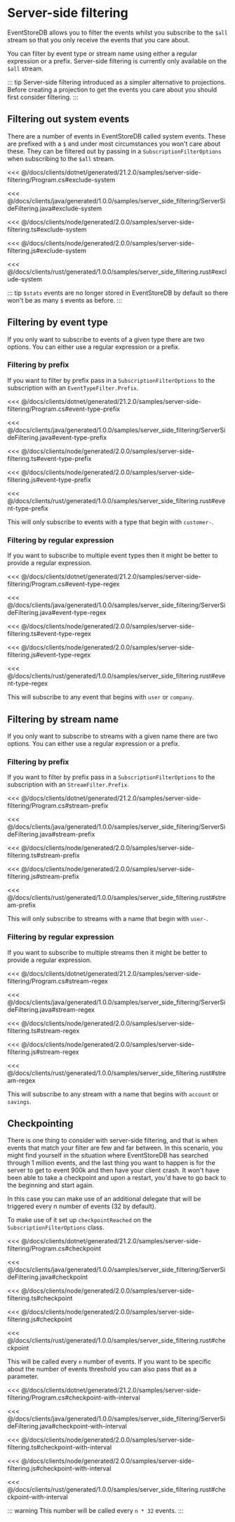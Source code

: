 # Server-side filtering

EventStoreDB allows you to filter the events whilst you subscribe to the `$all` stream so that you only receive the events that you care about.

You can filter by event type or stream name using either a regular expression or a prefix. Server-side filtering is currently only available on the `$all` stream.

::: tip
Server-side filtering introduced as a simpler alternative to projections. Before creating a projection to get the events you care about you should first consider filtering.
:::

## Filtering out system events

There are a number of events in EventStoreDB called system events. These are prefixed with a `$` and under most circumstances you won't care about these. They can be filtered out by passing in a `SubscriptionFilterOptions` when subscribing to the `$all` stream.

<xode-group>
<xode-block title="C#">

<<< @/docs/clients/dotnet/generated/21.2.0/samples/server-side-filtering/Program.cs#exclude-system
</xode-block>
<xode-block title="Java">

<<< @/docs/clients/java/generated/1.0.0/samples/server_side_filtering/ServerSideFiltering.java#exclude-system
</xode-block>
<xode-block title="TypeScript">

<<< @/docs/clients/node/generated/2.0.0/samples/server-side-filtering.ts#exclude-system
</xode-block>
<xode-block title="JavaScript">

<<< @/docs/clients/node/generated/2.0.0/samples/server-side-filtering.js#exclude-system
</xode-block>
<xode-block title="Rust">

<<< @/docs/clients/rust/generated/1.0.0/samples/server_side_filtering.rust#exclude-system
</xode-block>
</xode-group>

::: tip
`$stats` events are no longer stored in EventStoreDB by default so there won't be as many `$` events as before.
:::

## Filtering by event type

If you only want to subscribe to events of a given type there are two options. You can either use a regular expression or a prefix.

### Filtering by prefix

If you want to filter by prefix pass in a `SubscriptionFilterOptions` to the subscription with an `EventTypeFilter.Prefix`.

<xode-group>
<xode-block title="C#">

<<< @/docs/clients/dotnet/generated/21.2.0/samples/server-side-filtering/Program.cs#event-type-prefix
</xode-block>
<xode-block title="Java">

<<< @/docs/clients/java/generated/1.0.0/samples/server_side_filtering/ServerSideFiltering.java#event-type-prefix
</xode-block>
<xode-block title="TypeScript">

<<< @/docs/clients/node/generated/2.0.0/samples/server-side-filtering.ts#event-type-prefix
</xode-block>
<xode-block title="JavaScript">

<<< @/docs/clients/node/generated/2.0.0/samples/server-side-filtering.js#event-type-prefix
</xode-block>
<xode-block title="Rust">

<<< @/docs/clients/rust/generated/1.0.0/samples/server_side_filtering.rust#event-type-prefix
</xode-block>
</xode-group>

This will only subscribe to events with a type that begin with `customer-`.

### Filtering by regular expression

If you want to subscribe to multiple event types then it might be better to provide a regular expression.

<xode-group>
<xode-block title="C#">

<<< @/docs/clients/dotnet/generated/21.2.0/samples/server-side-filtering/Program.cs#event-type-regex
</xode-block>
<xode-block title="Java">

<<< @/docs/clients/java/generated/1.0.0/samples/server_side_filtering/ServerSideFiltering.java#event-type-regex
</xode-block>
<xode-block title="TypeScript">

<<< @/docs/clients/node/generated/2.0.0/samples/server-side-filtering.ts#event-type-regex
</xode-block>
<xode-block title="JavaScript">

<<< @/docs/clients/node/generated/2.0.0/samples/server-side-filtering.js#event-type-regex
</xode-block>
<xode-block title="Rust">

<<< @/docs/clients/rust/generated/1.0.0/samples/server_side_filtering.rust#event-type-regex
</xode-block>
</xode-group>

This will subscribe to any event that begins with `user` or `company`.

## Filtering by stream name

If you only want to subscribe to streams with a given name there are two options. You can either use a regular expression or a prefix.

### Filtering by prefix

If you want to filter by prefix pass in a `SubscriptionFilterOptions` to the subscription with an `StreamFilter.Prefix`.

<xode-group>
<xode-block title="C#">

<<< @/docs/clients/dotnet/generated/21.2.0/samples/server-side-filtering/Program.cs#stream-prefix
</xode-block>
<xode-block title="Java">

<<< @/docs/clients/java/generated/1.0.0/samples/server_side_filtering/ServerSideFiltering.java#stream-prefix
</xode-block>
<xode-block title="TypeScript">

<<< @/docs/clients/node/generated/2.0.0/samples/server-side-filtering.ts#stream-prefix
</xode-block>
<xode-block title="JavaScript">

<<< @/docs/clients/node/generated/2.0.0/samples/server-side-filtering.js#stream-prefix
</xode-block>
<xode-block title="Rust">

<<< @/docs/clients/rust/generated/1.0.0/samples/server_side_filtering.rust#stream-prefix
</xode-block>
</xode-group>

This will only subscribe to streams with a name that begin with `user-`.

### Filtering by regular expression

If you want to subscribe to multiple streams then it might be better to provide a regular expression.

<xode-group>
<xode-block title="C#">

<<< @/docs/clients/dotnet/generated/21.2.0/samples/server-side-filtering/Program.cs#stream-regex
</xode-block>
<xode-block title="Java">

<<< @/docs/clients/java/generated/1.0.0/samples/server_side_filtering/ServerSideFiltering.java#stream-regex
</xode-block>
<xode-block title="TypeScript">

<<< @/docs/clients/node/generated/2.0.0/samples/server-side-filtering.ts#stream-regex
</xode-block>
<xode-block title="JavaScript">

<<< @/docs/clients/node/generated/2.0.0/samples/server-side-filtering.js#stream-regex
</xode-block>
<xode-block title="Rust">

<<< @/docs/clients/rust/generated/1.0.0/samples/server_side_filtering.rust#stream-regex
</xode-block>
</xode-group>

This will subscribe to any stream with a name that begins with `account` or `savings`.

## Checkpointing

There is one thing to consider with server-side filtering, and that is when events that match your filter are few and far between. In this scenario, you might find yourself in the situation where EventStoreDB has searched through 1 million events, and the last thing you want to happen is for the server to get to event 900k and then have your client crash. It won't have been able to take a checkpoint and upon a restart, you'd have to go back to the beginning and start again.

In this case you can make use of an additional delegate that will be triggered every n number of events (32 by default).

To make use of it set up `checkpointReached` on the `SubscriptionFilterOptions` class.

<xode-group>
<xode-block title="C#">

<<< @/docs/clients/dotnet/generated/21.2.0/samples/server-side-filtering/Program.cs#checkpoint
</xode-block>
<xode-block title="Java">

<<< @/docs/clients/java/generated/1.0.0/samples/server_side_filtering/ServerSideFiltering.java#checkpoint
</xode-block>
<xode-block title="TypeScript">

<<< @/docs/clients/node/generated/2.0.0/samples/server-side-filtering.ts#checkpoint
</xode-block>
<xode-block title="JavaScript">

<<< @/docs/clients/node/generated/2.0.0/samples/server-side-filtering.js#checkpoint
</xode-block>
<xode-block title="Rust">

<<< @/docs/clients/rust/generated/1.0.0/samples/server_side_filtering.rust#checkpoint
</xode-block>
</xode-group>

 This will be called every `n` number of events. If you want to be specific about the number of events threshold you can also pass that as a parameter.

<xode-group>
<xode-block title="C#">

<<< @/docs/clients/dotnet/generated/21.2.0/samples/server-side-filtering/Program.cs#checkpoint-with-interval
</xode-block>
<xode-block title="Java">

<<< @/docs/clients/java/generated/1.0.0/samples/server_side_filtering/ServerSideFiltering.java#checkpoint-with-interval
</xode-block>
<xode-block title="TypeScript">

<<< @/docs/clients/node/generated/2.0.0/samples/server-side-filtering.ts#checkpoint-with-interval
</xode-block>
<xode-block title="JavaScript">

<<< @/docs/clients/node/generated/2.0.0/samples/server-side-filtering.js#checkpoint-with-interval
</xode-block>
<xode-block title="Rust">

<<< @/docs/clients/rust/generated/1.0.0/samples/server_side_filtering.rust#checkpoint-with-interval
</xode-block>
</xode-group>

::: warning
This number will be called every `n * 32` events.
:::
